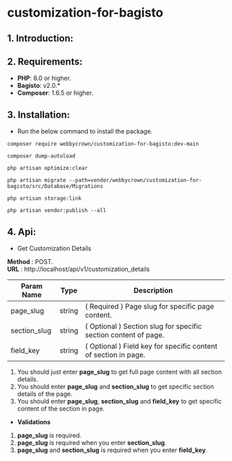 # customization-for-bagisto

## 1. Introduction:

## 2. Requirements:

* **PHP**: 8.0 or higher.
* **Bagisto**: v2.0.*
* **Composer**: 1.6.5 or higher.

## 3. Installation:

- Run the below command to install the package.
```
composer require webbycrown/customization-for-bagisto:dev-main
```

```
composer dump-autoload
```

```
php artisan optimize:clear
```

```
php artisan migrate --path=vendor/webbycrown/customization-for-bagisto/src/Database/Migrations
```

```
php artisan storage:link
```

```
php artisan vendor:publish --all
```

## 4. Api:

- Get Customization Details

**Method** : POST.<br />
**URL** : http://localhost/api/v1/customization_details

| Param Name    | Type      | Description														|
| --------------| --------- | ----------------------------------------------------------------- |
| page_slug     | string    | ( Required ) Page slug for specific page content.					|
| section_slug  | string    | ( Optional ) Section slug for specific section content of page.	|
| field_key     | string    | ( Optional ) Field key for specific content of section in page.	|

1. You should just enter **page_slug** to get full page content with all section details.
2. You should enter **page_slug** and **section_slug** to get specific section details of the page.
3. You should enter **page_slug**, **section_slug** and **field_key** to get specific content of the section in page.

- **Validations**

1. **page_slug** is required.
2. **page_slug** is required when you enter **section_slug**.
3. **page_slug** and **section_slug** is required when you enter **field_key**.
